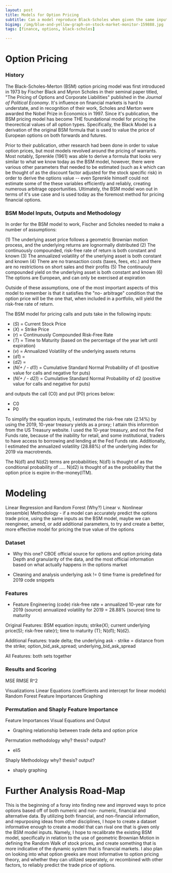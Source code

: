 ```yaml
---
layout: post
title: Models for Option Pricing
subtitle: Can a model reproduce Black-Scholes when given the same inputs?
bigimg: /img/blue-and-yellow-graph-on-stock-market-monitor-159888.jpg
tags: [finance, options, black-scholes]

---
```


# Option Pricing

### History
The Black-Scholes-Merton (BSM) option pricing model was first introduced in 1973 by Fischer Black and Myron Scholes in their
seminal paper titled, "The Pricing of Options and Corporate Liabilities" published in the *Journal of Political Economy*. It's
influence on financial markets is hard to understate, and in recognition of their work, Scholes and Merton were awarded the 
Nobel Prize in Economics in 1997. Since it's publication, the BSM pricing model has become THE foundational model for pricing 
the theorectical values of all option types. Specifically, the Black Model is a derivation of the original BSM formula that 
is used to value the price of European options on both forwards and futures. 

Prior to their publication, other research had been done in order to value option prices, but most models revolved around the 
pricing of warrants. Most notably, Sprenkle (1961) was able to derive a formula that looks very similar to what we know today 
as the BSM model, however, there were various other parameters that needed to be estimated (such as *k* which can be thought 
of as the discount factor adjusted for the stock specific risk) in order to derive the options value -- even Sprenkle 
himself could not estimate some of the these variables efficiently and reliably, creating numerous arbitrage opportunities. 
Ultimately, the BSM model won out in terms of it's use case and is used today as the foremost method for pricing financial 
options.


### BSM Model Inputs, Outputs and Methodology
In order for the BSM model to work, Fischer and Scholes needed to make a number of assumptions:
 
  (1) The underlying asset price follows a geometric Brownian motion process, and the underlying returns are lognormally 
      distributed 
  (2) The continuously compounded, risk-free rate of return is both constant and known
  (3) The annualized volatility of the unerlying asset is both constant and known
  (4) There are no transaction costs (taxes, fees, etc.) and there are no restrictions on short sales and their profits
  (5) The continuouly compounded yield on the underlying asset is both constant and known
  (6) The options are European, and can only be exercised at expiration
 
Outside of these assumptions, one of the most important aspects of this model to remember is that it satisfies the "no-
arbitrage" condition that the option price will be the one that, when included in a portfolio, will yield the risk-free rate 
of return. 

The BSM model for pricing calls and puts take in the following inputs:

- (*S*) = Current Stock Price
- (*X*) = Strike Price
- (*r*) = Continuously Compounded Risk-Free Rate 
- (*T*) = Time to Maturity (based on the percentage of the year left until expiration)
- (*v*) = Annualized Volatility of the underlying assets returns
- (*d1*) = 
- (*d2*) = 
- (*N(+ / - d1)*) = Cumulative Standard Normal Probability of d1 (positive value for calls and negative for puts)
- (*N(+ / - d2)*) = Cumulative Standard Normal Probability of d2 (positive value for calls and negative for puts)

and outputs the call (C0) and put (P0) prices below:

- C0
- P0

To simplify the equation inputs, I estimated the risk-free rate (2.14%) by using the 2019, 10-year treasury yields as a 
proxy; I attain this informtion from the US Treasury website. I used the 10-year treasury, and not the Fed Funds rate, because 
of the inability for retail, and some institutional, traders to have access to borrowing and lending at the Fed Funds rate. 
Additionally, I estimated the annualized volatility (28.88%) of the underlying index for 2019 via macrotrends.

The N(d1) and N(d2) terms are probabilities; N(d1) is thought of as the conditional probability of ..... N(d2) is thought of 
as the probability that the option price is expire in-the-money(ITM). 


# Modeling
Linear Regression and Random Forest (Why?)
Linear v. Nonlinear (ensemble)
Methodology - if a model can accurately predict the options trade price, using the same inputs as the BSM model, maybe we can 
reengineer, amend, or add additional parameters, to try and create a better, more effective model for pricing the true value 
of the options


### Dataset 
- Why this one? 
CBOE official source for options and option pricing data
Depth and granularity of the data, and the most official information based on what actually happens in the options market

- Cleaning and analysis
underlying ask != 0
time frame is predefined for 2019 
code snippets



### Features
- Feature Engineering (code)
risk-free rate = annualized 10-year rate for 2019 (source)
annualized volatility for 2019 = 28.88% (source)
time to maturity

Original Features: BSM equation inputs; strike(X); current underlying price(S); risk-free rate(r); time to maturity (T); 
N(d1); N(d2).

Additional Features: trade delta; the underlying ask - strike = distance from the strike; option_bid_ask_spread; 
underlying_bid_ask_spread

All Features: both sets together 

### Results and Scoring

MSE
RMSE
R^2

Visualizations
Linear Equations (coefficients and intercept for linear models)
Random Forest Feature Importances Graphing


### Permutation and Shaply Feature Importance
Feature Importances
Visual
Equations and Output
- Graphing relationship between trade delta and option price


Permutation methodology
why? thesis? output?
- eli5 

Shaply Methodology
why? thesis? output?
- shaply graphing



# Further Analysis Road-Map
This is the beginning of a foray into finding new and improved ways to price options based off of both numeric and non-
numeric, financial and alternative data. By utilizing both financial, and non-financial information, and repurposing ideas 
from other disciplines, I hope to create a dataset informative enough to create a model that can rival one that is 
given only the BSM model inputs. Namely, I hope to recalibrate the existing BSM model, specifically in relation to the use of 
geometric Brownian Motion in defining the Random Walk of stock prices, and create something that is more indicative of the 
dynamic system that is financial markets. I also plan on looking into what option greeks are most informative to option 
pricing theory, and whether they can utilized seperately, or recombined with other factors, to reliably predict the trade 
price of options.


